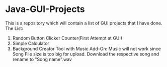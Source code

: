 # Java-GUI-Projects
This is a repository which will contain a list of GUI projects that I have done.
The List:
1. Random Button Clicker Counter(First Attempt at GUI)
2. Simple Calculator
3. Background Creator Tool with Music Add-On: Music will not work since Song File size is too big for upload. Download the respective song and rename to "Song name".wav
